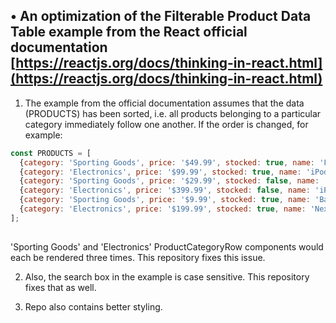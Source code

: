 ## • An optimization of the Filterable Product Data Table example from the React official documentation [https://reactjs.org/docs/thinking-in-react.html](https://reactjs.org/docs/thinking-in-react.html) 




1. The example from the official documentation assumes that the data (PRODUCTS) has been sorted, i.e. all products belonging to a particular category immediately follow one another. If the order is changed, for example:

``` javascript
const PRODUCTS = [
  {category: 'Sporting Goods', price: '$49.99', stocked: true, name: 'Football'},
  {category: 'Electronics', price: '$99.99', stocked: true, name: 'iPod Touch'},
  {category: 'Sporting Goods', price: '$29.99', stocked: false, name: 'Basketball'},
  {category: 'Electronics', price: '$399.99', stocked: false, name: 'iPhone 5'},
  {category: 'Sporting Goods', price: '$9.99', stocked: true, name: 'Baseball'},
  {category: 'Electronics', price: '$199.99', stocked: true, name: 'Nexus 7'}
];
 
```
'Sporting Goods' and 'Electronics' ProductCategoryRow components would each be rendered three times. This repository fixes this issue.

2. Also, the search box in the example is case sensitive. This repository fixes that as well.

3. Repo also contains better styling.